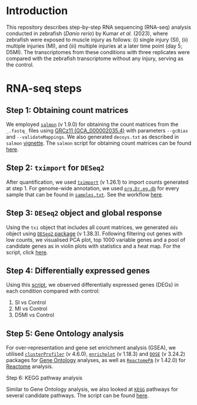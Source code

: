 # Introduction

This repository describes step-by-step RNA sequencing (RNA-seq) analysis conducted in zebrafish (_Danio rerio_) by Kumar _et al._ (2023), where zebrafish were exposed to muscle injury as follows: (i) single injury (SI), (ii) multiple injuries (MI), and (iii) multiple injuries at a later time point (day 5; D5MI). The transcriptomes from these conditions with three replicates were compared with the zebrafish transcriptome without any injury, serving as the control.

# RNA-seq steps
## Step 1: Obtaining count matrices

We employed [```salmon```](https://salmon.readthedocs.io/en/latest/) (v 1.9.0) for obtaining the count matrices from the ```_.fastq_``` files using [GRCz11 (GCA_000002035.4)](https://www.ncbi.nlm.nih.gov/assembly/GCF_000002035.6/) with parameters ```--gcBias``` and ```--validateMappings```. We also generated ```decoys.txt``` as described in ```salmon``` [vignette](https://salmon.readthedocs.io/en/latest/salmon.html?highlight=decoy#preparing-transcriptome-indices-mapping-based-mode). The ```salmon``` script for obtaining count matrices can be found [here](/scripts/quantifier.sh).

## Step 2: ```tximport``` for ```DESeq2```

After quantification, we used [```tximport```](https://bioconductor.org/packages/release/bioc/html/tximport.html) (v 1.26.1) to import counts generated at step 1. For genome-wide annotation, we used [```org.Dr.eg.db```](https://www.bioconductor.org/packages/release/data/annotation/html/org.Dr.eg.db.html) for every sample that can be found in [```samples.txt```](samples.txt). See the workflow [here](scripts/salmon2tximport.r).

## Step 3: ```DESeq2``` object and global response

Using the ```txi``` object that includes all count matrices, we generated ```dds``` object using [```DESeq2``` package](http://master.bioconductor.org/packages/release/bioc/html/DESeq2.html) (v 1.38.3). Following filtering out genes with low counts, we visualised PCA plot, top 1000 variable genes and a pool of candidate genes as in violin plots with statistics and a heat map. For the script, click [here](scripts/deseq2visualisations.r).

## Step 4: Differentially expressed genes

Using this [script](scripts/deseq2results.r), we observed differentially expressed genes (DEGs) in each condition compared with control:
1. SI vs Control
2. MI vs Control
3. D5MI vs Control

## Step 5: Gene Ontology analysis

For over-representation and gene set enrichment analysis (GSEA), we utilised [```clusterProfiler```](http://bioconductor.org/packages/release/bioc/html/clusterProfiler.html) (v 4.6.0), [```enrichplot```](http://bioconductor.org/packages/release/bioc/html/enrichplot.html) (v 1.18.3) and [```DOSE```](http://bioconductor.org/packages/release/bioc/html/DOSE.html) (v 3.24.2) packages for [Gene Ontology](gene_ontology.r) analyses, as well as [```ReactomePA```](http://bioconductor.org/packages/release/bioc/html/ReactomePA.html) (v 1.42.0) for [Reactome](reactome.r) analysis.

Step 6: KEGG pathway analysis

Similar to Gene Ontology analysis, we also looked at [```KEGG```](https://www.kegg.jp) pathways for several candidate pathways. The script can be found [here](scripts/kegg.r).

